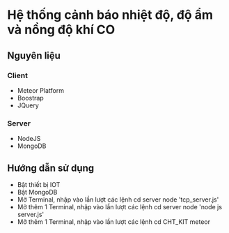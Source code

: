# Hệ thống cảnh báo nhiệt độ, độ ẩm và nồng độ khí CO

## Nguyên liệu
### Client
- Meteor Platform
- Boostrap
- JQuery
### Server
- NodeJS
- MongoDB

## Hướng dẫn sử dụng
- Bật thiết bị IOT
- Bật MongoDB
- Mở Terminal, nhập vào lần lượt các lệnh
cd server
node 'tcp_server.js'
- Mở thêm 1 Terminal, nhập vào lần lượt các lệnh
cd server
node 'node js server.js'
- Mở thêm 1 Terminal, nhập vào lần lượt các lệnh
cd CHT_KIT
meteor
